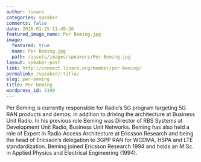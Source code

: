 ```yaml
---
author: linaro
categories: speaker
comments: false
date: 2016-01-25 11:49:26
featured_image_name: Per Beming.jpg
image:
  featured: true
  name: Per Beming.jpg
  path: /assets/images/speakers/Per Beming.jpg
layout: speaker-post
link: http://connect.linaro.org/member/per-beming/
permalink: /speaker/:title/
slug: per-beming
title: Per Beming
wordpress_id: 3199
---
```


Per Beming is currently responsible for Radio’s 5G program targeting 5G RAN products and demos, in addition to driving the architecture at Business Unit Radio. In his previous role Beming was Director of RBS Systems at Development Unit Radio, Business Unit Networks. Beming has also held a role of Expert in Radio Access Architecture at Ericsson Research and being the head of Ericsson’s delegation to 3GPP RAN for WCDMA, HSPA and LTE standardization. Beming joined Ericsson Research 1994 and holds an M.Sc. in Applied Physics and Electrical Engineering (1994).